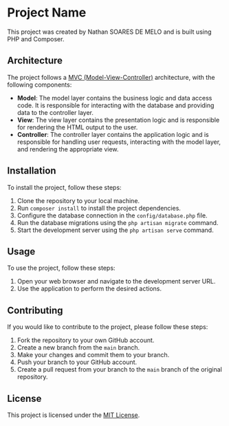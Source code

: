 # Project Name

This project was created by Nathan SOARES DE MELO and is built using PHP and Composer.

## Architecture

The project follows a [MVC (Model-View-Controller)](https://en.wikipedia.org/wiki/Model%E2%80%93view%E2%80%93controller) architecture, with the following components:

- **Model**: The model layer contains the business logic and data access code. It is responsible for interacting with the database and providing data to the controller layer.
- **View**: The view layer contains the presentation logic and is responsible for rendering the HTML output to the user.
- **Controller**: The controller layer contains the application logic and is responsible for handling user requests, interacting with the model layer, and rendering the appropriate view.

## Installation

To install the project, follow these steps:

1. Clone the repository to your local machine.
2. Run `composer install` to install the project dependencies.
3. Configure the database connection in the `config/database.php` file.
4. Run the database migrations using the `php artisan migrate` command.
5. Start the development server using the `php artisan serve` command.

## Usage

To use the project, follow these steps:

1. Open your web browser and navigate to the development server URL.
2. Use the application to perform the desired actions.

## Contributing

If you would like to contribute to the project, please follow these steps:

1. Fork the repository to your own GitHub account.
2. Create a new branch from the `main` branch.
3. Make your changes and commit them to your branch.
4. Push your branch to your GitHub account.
5. Create a pull request from your branch to the `main` branch of the original repository.

## License

This project is licensed under the [MIT License](LICENSE).